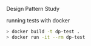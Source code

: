 Design Pattern Study

running tests with docker

```bash
> docker build -t dp-test .
> docker run -it --rm dp-test
```
